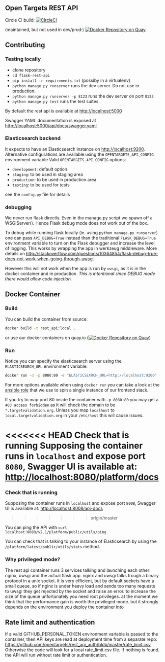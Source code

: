 ## Open Targets REST API

Circle CI build: [![CircleCI](https://circleci.com/gh/opentargets/rest_api.svg?style=svg&circle-token=a6f30fb72fe7b0b079ad0f3cd232ef02a43b9e35)](https://circleci.com/gh/opentargets/rest_api)

(maintained, but not used in dev/prod:) [![Docker Repository on Quay](https://quay.io/repository/opentargets/opentargets_rest_api_base/status "Docker Repository on Quay")](https://quay.io/repository/opentargets/opentargets_rest_api_base)

## Contributing
### Testing locally

- clone repository
- ```cd flask-rest-api```
- ```pip install -r requirements.txt``` (possiby in a virtualenv)
- ```python manage.py runserver``` runs the dev server. Do not use in production.
- ```python manage.py runserver -p 8123``` runs the dev server on port `8123`
- ```python manage.py test``` runs the test suites.

By default the rest api is available at [http://localhost:5000](http://localhost:5000)

Swagger YAML documentation is exposed at  [http://localhost:5000/api/docs/swagger.yaml](http://localhost:5000/api/docs/swagger.yaml)

### Elasticsearch backend
It expects to have an Elasticsearch instance on [http://localhost:9200](http://localhost:9200). 
Alternative configurations are available using the `OPENTARGETS_API_CONFIG` environment variable
Valid `OPENTARGETS_API_CONFIG` options:

- `development`: default option
- `staging`: to be used in staging area
- `production`: to be used in production area
- `testing`: to be used for tests

see the `config.py` file for details


### debugging
We never run flask directly. Even in the manage.py script we spawn off a
WSGIServer(). Hence Flask debug mode does not work out of the box. 

To debug while running flask locally (ie. using `python manage.py runserver`) 
one can pass `API_DEBUG=True` instead than the traditional `FLASK_DEBUG=True`
environment variable to turn on the Flask debugger and increase the level of logging. 
This works by wrapping the app in werkzeug middleware.
More details on http://stackoverflow.com/questions/10364854/flask-debug-true-does-not-work-when-going-through-uwsgi

However this will not work when the app is run by `uwsgi`, as it is in 
the docker container and in production. _This is intentional since DEBUG
mode there would allow code injection._

## Docker Container
### Build
You can build the container from source:
```bash
docker build -t rest_api:local .
```
or use our docker containers on quay.io ([![Docker Repository on Quay](https://quay.io/repository/opentargets/opentargets_rest_api_base/status "Docker Repository on Quay")](https://quay.io/repository/opentargets/opentargets_rest_api_base))

### Run
Notice you can specify the elasticsearch server using the `ELASTICSEARCH_URL` environment variable:
```bash
docker run -d -p 8080:80 -e "ELASTICSEARCH_URL=http://localhost:9200" --privileged quay.io/opentargets/rest_api
```
For more options available when using `docker run` you can take a look at the [ansible role](https://github.com/opentargets/biogen_instance/blob/master/roles/web/tasks/main.yml) that we use to spin a single instance of our frontend stack.

If you try to map port 80 inside the container with `-p 8080:80` you may get a `403 access forbidden` as it will check the domain to be `*.targetvalidation.org`.
Unless you map `localhost` to `local.targetvalidation.org` in your `/etc/host` this will cause issues.

<<<<<<< HEAD
**Check that is running**
Supposing the container runs in `localhost` and expose port `8080`, Swagger UI is available at: [http://localhost:8080/platform/docs](http://localhost:8080/platform/docs/swagger.yaml)
=======
### Check that is running
Supposing the container runs in `localhost` and expose port `8008`, Swagger UI is available at: [http://localhost:8008/api-docs](http://localhost:8008/api-docs)
>>>>>>> origin/master

You can ping the API with `curl localhost:8080/v2.1/platform/public/utils/ping`

You can check that is talking to your instance of Elasticsearch by using the `/platform/latest/public/utils/stats` method.

### Why privileged mode?
The rest api container runs 3 services talking and launching each other: nginx, uwsgi and the actual flask app.
nginx and uwsgi talks trough a binary protocol in a unix socket.
it is very efficient, but by default sockets have a small queue, so if nginx is under heavy load and sends too many requests to uwsgi they get rejected by the socket and raise an error. to increase the size of the queue unfortunately you need root privileges.
at the moment we think that the performance gain is worth the privileged mode. but it strongly depends on the environment you deploy the container into

## Rate limit and authentication
If a valid GITHUB_PERSONAL_TOKEN environment variable is passed to the container, then API keys are read at deployment time from a separate repo: https://github.com/opentargets/rest_api_auth/blob/master/rate_limit.csv
Otherwise the code will look for a local rate_limit.csv file. If nothing is found, the API will run without rate limit or authentication.

